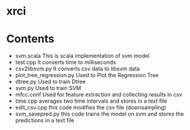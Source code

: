 # xrci

Contents
=============
* svm.scala This is scala implementation of svm model
* test.cpp It converts time to milliseconds
* csv2libsvm.py It converts csv data to libsvm data
* plot_tree_regression.py	Used to Plot the Regression Tree
* dtree.py	Used to train Dtree 
* svm.py	Used to train SVM
* mfcc.conf	Used for feature extraction and collecting results in csv
* time.cpp	averages two time intervals and stores in a text file
* edit_csv.cpp	this code modifies the csv file (downsampling)
* svm_savepred.py	this code trains the model on svm and stores the predictions in a text file
